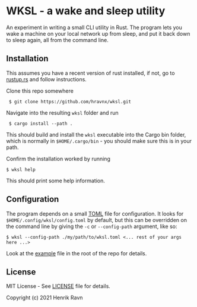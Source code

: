 # WKSL - a wake and sleep utility

An experiment in writing a small CLI utility in Rust. The program lets you wake a machine on 
your local network up from sleep, and put it back down to sleep again, all from the command line.

## Installation

This assumes you have a recent version of rust installed, if not, go to [rustup.rs](https://rustup.rs) 
and follow instructions.

 Clone this repo somewhere

     $ git clone https://github.com/hravnx/wksl.git

Navigate into the resulting `wksl` folder and run

     $ cargo install --path .

This should build and install the `wksl` executable into the Cargo bin folder,
which is normally in `$HOME/.cargo/bin` - you should make sure this is in your path.

Confirm the installation worked by running 
    
    $ wksl help

This should print some help information.

## Configuration

The program depends on a small [TOML](https://toml.io/) file for configuration. 
It looks for `$HOME/.config/wksl/config.toml` by default, but this can be overridden
on the command line by giving the `-c` or `--config-path` argument, like so:

    $ wksl --config-path ./my/path/to/wksl.toml <... rest of your args here ...> 

Look at the [example](example-config.toml) file in the root of the repo for details. 

## License

MIT License - See [LICENSE](LICENSE) file for details.

Copyright (c) 2021 Henrik Ravn

